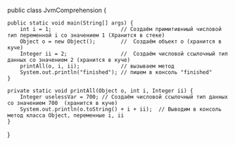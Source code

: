 public class JvmComprehension {

    public static void main(String[] args) {
        int i = 1;                      // Создаём примитивниый числовой тип переменной i со значением 1 (Хранится в стеке)
        Object o = new Object();        //  Создаём объект о (хранится в куче)
        Integer ii = 2;                 //  Создаём числовой ссылочный тип данных со значением 2 (хранится в куче)
        printAll(o, i, ii);             // вызываем метод
        System.out.println("finished"); // пишем в консоль "finished"
    }

    private static void printAll(Object o, int i, Integer ii) {
        Integer uselessVar = 700; // Создаём числовой ссылочный тип данных со значением 700  (хранится в куче)
        System.out.println(o.toString() + i + ii);  // Выводим в консоль метод класса Object, переменные i, ii
    }
}
